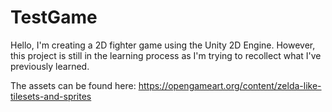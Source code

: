 # TestGame

Hello, I'm creating a 2D fighter game using the Unity 2D Engine. However, this project is still in the learning process as I'm trying to recollect what I've previously learned. 

The assets can be found here: https://opengameart.org/content/zelda-like-tilesets-and-sprites
